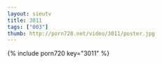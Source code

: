 ```yaml
--- 
layout: sieutv
title: 3011
tags: ["003"]
thumb: http://porn720.net/video/3011/poster.jpg
---
```

{% include porn720 key="3011" %} 
